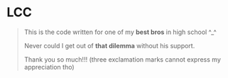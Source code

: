 # LCC

> This is the code written for one of my **best bros** in high school ^_^
>
> Never could I get out of **that dilemma** without his support.
>
> Thank you so much!!! (three exclamation marks cannot express my appreciation tho)
